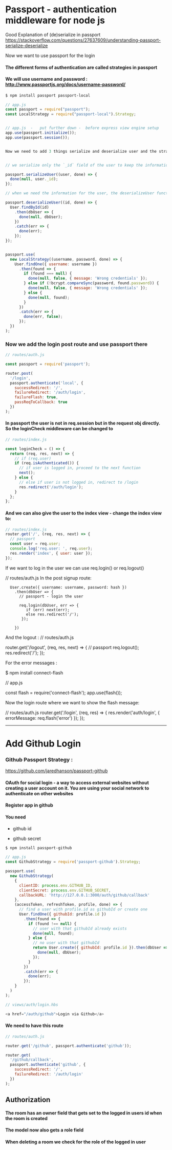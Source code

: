 # Passport - authentication middleware for node js

Good Explanation of (de)serialize in passport
https://stackoverflow.com/questions/27637609/understanding-passport-serialize-deserialize




Now we want to use passport for the login 
#### The different forms of authentication are called strategies in passport

#### We will use username and password : http://www.passportjs.org/docs/username-password/

```bash
$ npm install passport passport-local
```

```js
// app.js
const passport = require("passport");
const LocalStrategy = require("passport-local").Strategy;


// app.js  -   put further down -  before express view engine setup
app.use(passport.initialize());
app.use(passport.session());


Now we need to add 3 things serialize and deserialize user and the strategy


// we serialize only the `_id` field of the user to keep the information stored minimum

passport.serializeUser((user, done) => {
  done(null, user._id);
});

// when we need the information for the user, the deserializeUser function is called with the id that we previously serialized to fetch the user from the database

passport.deserializeUser((id, done) => {
  User.findById(id)
    .then(dbUser => {
      done(null, dbUser);
    })
    .catch(err => {
      done(err);
    });
});


passport.use(
  new LocalStrategy((username, password, done) => {
    User.findOne({ username: username })
      .then(found => {
        if (found === null) {
          done(null, false, { message: 'Wrong credentials' });
        } else if (!bcrypt.compareSync(password, found.password)) {
          done(null, false, { message: 'Wrong credentials' });
        } else {
          done(null, found);
        }
      })
      .catch(err => {
        done(err, false);
      });
  })
);
```

### Now we add the login post route and use passport there


```js
// routes/auth.js

const passport = require('passport');

router.post(
  '/login',
  passport.authenticate('local', {
    successRedirect: '/',
    failureRedirect: '/auth/login',
    failureFlash: true,
    passReqToCallback: true
  })
);
```

#### In passport the user is not in req.session but in the request obj directly. So the loginCheck middleware can be changed to 

```js
// routes/index.js

const loginCheck = () => {
  return (req, res, next) => {
    // if (req.user)
    if (req.isAuthenticated()) {
      // if user is logged in, proceed to the next function
      next();
    } else {
      // else if user is not logged in, redirect to /login
      res.redirect('/auth/login');
    }
  };
};
```


#### And we can also give the user to the index view - change the index view to:

```js
// routes/index.js
router.get('/', (req, res, next) => {
  // passport
  const user = req.user;
  console.log('req.user: ', req.user);
  res.render('index', { user: user });
});
```

If we want to log in the user we can use req.login() or req.logout()

// routes/auth.js
In the post signup route:

      User.create({ username: username, password: hash })
        .then(dbUser => {
          // passport - login the user

          req.login(dbUser, err => {
             if (err) next(err);
             else res.redirect('/');
           });

        })


And the logout :
// routes/auth.js

router.get('/logout', (req, res, next) => {
  // passport
  req.logout();
  res.redirect('/');
});

For the error messages :

$ npm install connect-flash

// app.js

const flash = require('connect-flash');
app.use(flash());

Now the login route where we want to show the flash message:

// routes/auth.js
router.get('/login', (req, res) => {
  res.render('auth/login', { errorMessage: req.flash('error') });
});


*****************************************************************************

# Add Github Login


### Github Passport Strategy : 

https://github.com/jaredhanson/passport-github

#### OAuth for social login - a way to access external websites without creating a user account on it. You are using your social network to authenticate on other websites


#### Register app in github 

#### You need 
- github id

- github secret

```bash
$ npm install passport-github
```

```js
// app.js
const GithubStrategy = require('passport-github').Strategy;

passport.use(
  new GithubStrategy(
    {
      clientID: process.env.GITHUB_ID,
      clientSecret: process.env.GITHUB_SECRET,
      callbackURL: 'http://127.0.0.1:3000/auth/github/callback'
    },
    (accessToken, refreshToken, profile, done) => {
      // find a user with profile.id as githubId or create one
      User.findOne({ githubId: profile.id })
        .then(found => {
          if (found !== null) {
            // user with that githubId already exists
            done(null, found);
          } else {
            // no user with that githubId
            return User.create({ githubId: profile.id }).then(dbUser => {
              done(null, dbUser);
            });
          }
        })
        .catch(err => {
          done(err);
        });
    }
  )
);
```

```js
// views/auth/login.hbs

<a href="/auth/github">Login via Github</a>
```

#### We need to have this route

```js
// routes/auth.js

router.get('/github', passport.authenticate('github'));

router.get(
  '/github/callback',
  passport.authenticate('github', {
    successRedirect: '/',
    failureRedirect: '/auth/login'
  })
);
```

## Authorization

#### The room has an owner field that gets set to the logged in users id when the room is created

#### The model now also gets a role field

#### When deleting a room we check for the role of the logged in user